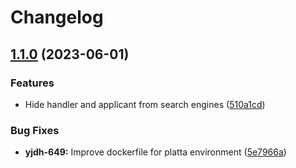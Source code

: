 # Changelog

## [1.1.0](https://github.com/City-of-Helsinki/yjdh/compare/benefit-applicant-v1.0.0...benefit-applicant-v1.1.0) (2023-06-01)


### Features

* Hide handler and applicant from search engines ([510a1cd](https://github.com/City-of-Helsinki/yjdh/commit/510a1cdd7678ed3be4ca14ead2ae182eabf2bf24))


### Bug Fixes

* **yjdh-649:** Improve dockerfile for platta environment ([5e7966a](https://github.com/City-of-Helsinki/yjdh/commit/5e7966a1e1c57f4ff02bcc5765c922339d62235f))
